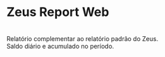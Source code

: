 # Zeus Report Web <br/>
<br/>
Relatório complementar ao relatório padrão do Zeus. <br/>
Saldo diário e acumulado no período. <br/>
